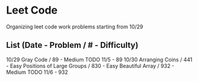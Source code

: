 # Leet Code

Organizing leet code work problems starting from 10/29

## List (Date - Problem / # - Difficulty)
10/29
  Gray Code / 89 - Medium
  TODO 11/5 - 89
10/30
  Arranging Coins / 441 - Easy
  Positions of Large Groups / 830 - Easy
  Beautiful Array / 932 - Medium
  TODO 11/6 - 932